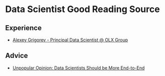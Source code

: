 # Data Scientist Good Reading Source

## Experience 
- [Alexey Grigorev - Principal Data Scientist @ OLX Group](https://applyingml.com/mentors/alexey-grigorev/)

## Advice
- [Unpopular Opinion: Data Scientists Should be More End-to-End](https://eugeneyan.com/writing/end-to-end-data-science/)
